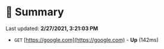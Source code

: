 # 📖 Summary
Last updated: **2/27/2021, 3:21:03 PM**

- `GET` [https://google.com](https://google.com) - **Up** (142ms)
